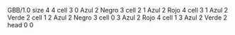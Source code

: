 <gs-board> GBB/1.0
size 4 4
cell 3 0 Azul 2 Negro 3
cell 2 1 Azul 2 Rojo 4
cell 3 1 Azul 2 Verde 2
cell 1 2 Azul 2 Negro 3
cell 0 3 Azul 2 Rojo 4
cell 1 3 Azul 2 Verde 2
head 0 0
 </gs-board>